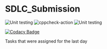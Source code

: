 # SDLC_Submission

![Unit testing](https://github.com/99002525/SDLC_Submission/workflows/Unit%20testing/badge.svg) ![cppcheck-action](https://github.com/99002525/SDLC_Submission/workflows/cppcheck-action/badge.svg) ![Unit testing](https://github.com/99002525/SDLC_Submission/workflows/Unit%20testing/badge.svg)

[![Codacy Badge](https://api.codacy.com/project/badge/Grade/adc1f6dfd37b481ca30cd1cfa0bf2131)](https://app.codacy.com/manual/99002525/SDLC_Submission?utm_source=github.com&utm_medium=referral&utm_content=99002525/SDLC_Submission&utm_campaign=Badge_Grade_Dashboard)

Tasks that were assigned for the last day
